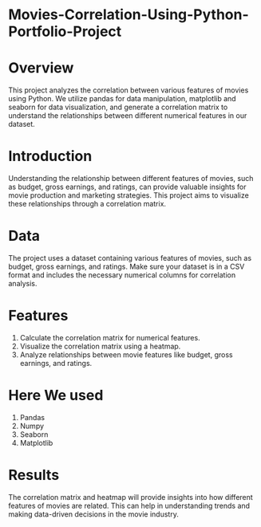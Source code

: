 # Movies-Correlation-Using-Python-Portfolio-Project

# Overview
This project analyzes the correlation between various features of movies using Python. We utilize pandas for data manipulation, matplotlib and seaborn for data visualization, and generate a correlation matrix to understand the relationships between different numerical features in our dataset.

# Introduction
Understanding the relationship between different features of movies, such as budget, gross earnings, and ratings, can provide valuable insights for movie production and marketing strategies. This project aims to visualize these relationships through a correlation matrix.

# Data
The project uses a dataset containing various features of movies, such as budget, gross earnings, and ratings. Make sure your dataset is in a CSV format and includes the necessary numerical columns for correlation analysis.

# Features
1. Calculate the correlation matrix for numerical features.
2. Visualize the correlation matrix using a heatmap.
3. Analyze relationships between movie features like budget, gross earnings, and ratings.

# Here We used
1. Pandas
2. Numpy
3. Seaborn
4. Matplotlib

# Results
The correlation matrix and heatmap will provide insights into how different features of movies are related. This can help in understanding trends and making data-driven decisions in the movie industry.
